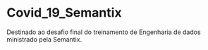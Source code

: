 # Covid_19_Semantix
Destinado ao desafio final do treinamento de Engenharia de dados ministrado pela Semantix.
